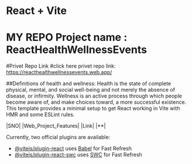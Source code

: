# React + Vite
# MY REPO Project name : ReactHealthWellnessEvents
#Privet Repo Link
#click here privet repo link: https://reacthealthwellnessevents.web.app/


##Definitions of health and wellness: Health is the state of complete physical, mental, and social well-being and not merely the absence of disease, or infirmity. Wellness is an active process through which people become aware of, and make choices toward, a more successful existence.
This template provides a minimal setup to get React working in Vite with HMR and some ESLint rules.

|SNO| |Web_Project_Features| |Link| 
|**|

Currently, two official plugins are available:

- [@vitejs/plugin-react](https://github.com/vitejs/vite-plugin-react/blob/main/packages/plugin-react/README.md) uses [Babel](https://babeljs.io/) for Fast Refresh
- [@vitejs/plugin-react-swc](https://github.com/vitejs/vite-plugin-react-swc) uses [SWC](https://swc.rs/) for Fast Refresh
